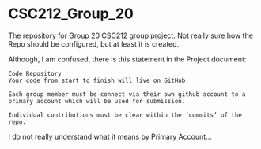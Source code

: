 # CSC212_Group_20
The repository for Group 20 CSC212 group project. Not really sure how the Repo should be configured, but at least it is created.

Although, I am confused, there is this statement in the Project document:

```
Code Repository
Your code from start to finish will live on GitHub.

Each group member must be connect via their own github account to a primary account which will be used for submission.

Individual contributions must be clear within the ‘commits’ of the repo.
```

I do not really understand what it means by Primary Account...
